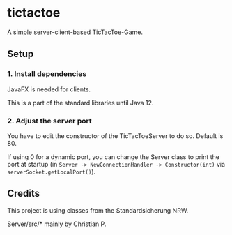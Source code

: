 # tictactoe
A simple server-client-based TicTacToe-Game.

## Setup
### 1. Install dependencies

JavaFX is needed for clients.

This is a part of the standard libraries until Java 12.

### 2. Adjust the server port

You have to edit the constructor of the TicTacToeServer to do so. Default is 80.

If using 0 for a dynamic port, you can change the Server class to print the port at startup (in `Server -> NewConnectionHandler -> Constructor(int)` via `serverSocket.getLocalPort()`).


## Credits
This project is using classes from the Standardsicherung NRW.

Server/src/* mainly by Christian P.
